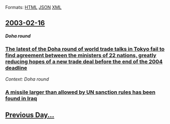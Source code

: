 
Formats: [HTML](2003/02/16/index.html)  [JSON](2003/02/16/index.json)  [XML](2003/02/16/index.xml)  

## [2003-02-16](/news/2003/02/16/index.md)

##### Doha round
### [ The latest of the Doha round of world trade talks in Tokyo fail to find agreement between the ministers of 22 nations, greatly reducing hopes of a new trade deal before the end of the 2004 deadline ](/news/2003/02/16/the-latest-of-the-doha-round-of-world-trade-talks-in-tokyo-fail-to-find-agreement-between-the-ministers-of-22-nations-greatly-reducing-hop.md)
_Context: Doha round_

##### 
### [ A missile larger than allowed by UN sanction rules has been found in Iraq ](/news/2003/02/16/a-missile-larger-than-allowed-by-un-sanction-rules-has-been-found-in-iraq.md)
## [Previous Day...](/news/2003/02/15/index.md)

